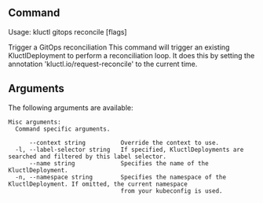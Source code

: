 <!-- This comment is uncommented when auto-synced to www-kluctl.io

---
title: "gitops reconcile"
linkTitle: "gitops reconcile"
weight: 10
description: >
    webui command
---
-->

## Command
<!-- BEGIN SECTION "gitops reconcile" "Usage" false -->
Usage: kluctl gitops reconcile [flags]

Trigger a GitOps reconciliation
This command will trigger an existing KluctlDeployment to perform a reconciliation loop. It does this by setting the annotation 'kluctl.io/request-reconcile' to the current time.

<!-- END SECTION -->

## Arguments

The following arguments are available:
<!-- BEGIN SECTION "gitops reconcile" "Misc arguments" true -->
```
Misc arguments:
  Command specific arguments.

      --context string          Override the context to use.
  -l, --label-selector string   If specified, KluctlDeployments are searched and filtered by this label selector.
      --name string             Specifies the name of the KluctlDeployment.
  -n, --namespace string        Specifies the namespace of the KluctlDeployment. If omitted, the current namespace
                                from your kubeconfig is used.

```
<!-- END SECTION -->
